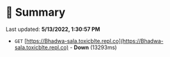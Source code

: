 # 📖 Summary
Last updated: **5/13/2022, 1:30:57 PM**

- `GET` [https://Bhadwa-sala.toxicblte.repl.co](https://Bhadwa-sala.toxicblte.repl.co) - **Down** (13293ms)
